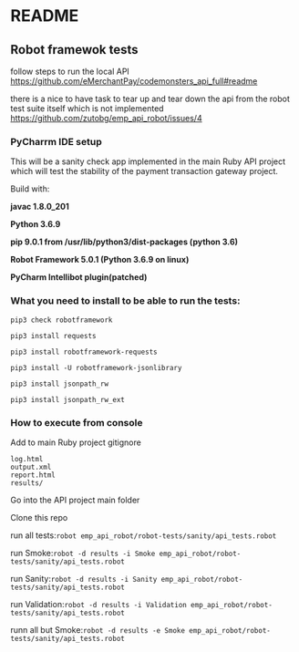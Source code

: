 # README

## Robot framewok tests

follow steps to run the local API https://github.com/eMerchantPay/codemonsters_api_full#readme

there is a nice to have task to tear up and tear down the api from the robot test suite itself which is not implemented https://github.com/zutobg/emp_api_robot/issues/4



### PyCharrm IDE setup
This will be a sanity check app implemented in the main Ruby API project which will test the stability of the payment transaction gateway project.

Build with:

**javac 1.8.0_201**

**Python 3.6.9**

**pip 9.0.1 from /usr/lib/python3/dist-packages (python 3.6)**

**Robot Framework 5.0.1 (Python 3.6.9 on linux)**

**PyCharm Intellibot plugin(patched)**




### What you need to install to be able to run the tests:

`pip3 check robotframework`

`pip3 install requests`

`pip3 install robotframework-requests`

`pip3 install -U robotframework-jsonlibrary`

`pip3 install jsonpath_rw`

`pip3 install jsonpath_rw_ext`


### How to execute from console

Add to main Ruby project gitignore

```
log.html
output.xml
report.html
results/
```

Go into the API project main folder

Clone this repo

run all tests:`robot emp_api_robot/robot-tests/sanity/api_tests.robot`

run Smoke:`robot -d results -i Smoke emp_api_robot/robot-tests/sanity/api_tests.robot`

run Sanity:`robot -d results -i Sanity emp_api_robot/robot-tests/sanity/api_tests.robot`

run Validation:`robot -d results -i Validation emp_api_robot/robot-tests/sanity/api_tests.robot`

runn all but Smoke:`robot -d results -e Smoke emp_api_robot/robot-tests/sanity/api_tests.robot`
